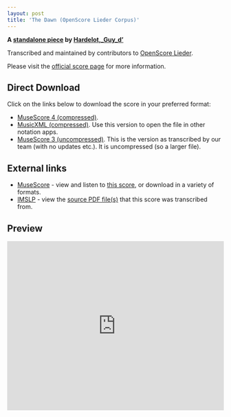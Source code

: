 ```yaml
---
layout: post
title: 'The Dawn (OpenScore Lieder Corpus)'
---
```


__A [standalone piece](https://fourscoreandmore.org/openscore/lieder/Hardelot,_Guy_d’/_/) by [Hardelot,_Guy_d’](https://fourscoreandmore.org/openscore/lieder/Hardelot,_Guy_d’)__

Transcribed and maintained by contributors to [OpenScore Lieder].

Please visit the [official score page] for more information.

[official score page]: https://musescore.com/openscore-lieder-corpus/scores/6629619
[OpenScore Lieder]: https://musescore.com/openscore-lieder-corpus

## Direct Download

Click on the links below to download the score in your preferred format:
- [MuseScore 4 (compressed)](https://github.com/openscore/lieder/blob/main/scores/Hardelot,_Guy_d’/_/The_Dawn/lc6629619.mscz?raw=true).
- [MusicXML (compressed)](https://github.com/openscore/lieder/blob/main/scores/Hardelot,_Guy_d’/_/The_Dawn/lc6629619.mxl?raw=true). Use this version to open the file in other notation apps.
- [MuseScore 3 (uncompressed)](https://github.com/openscore/lieder/blob/main/scores/Hardelot,_Guy_d’/_/The_Dawn/lc6629619.mscx?raw=true). This is the version as transcribed by our team (with no updates etc.). It is uncompressed (so a larger file).

## External links

- [MuseScore] - view and listen to [this score][MuseScore], or download in a variety of formats.
- [IMSLP] - view the [source PDF file(s)][IMSLP] that this score was transcribed from.

[MuseScore]: https://musescore.com/score/6629619
[IMSLP]: https://imslp.org/wiki/Special:ReverseLookup/508574

## Preview

<iframe width="100%" height="394" src="https://musescore.com/openscore-lieder-corpus/scores/6629619/embed" frameborder="0" allowfullscreen allow="autoplay; fullscreen"></iframe>
